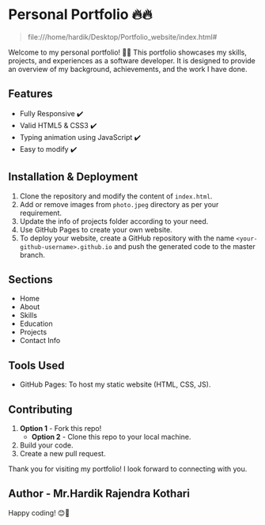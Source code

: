 # Personal Portfolio 🔥🔥
>file:///home/hardik/Desktop/Portfolio_website/index.html#

Welcome to my personal portfolio! 🎉🚀 This portfolio showcases my skills, projects, and experiences as a software developer. It is designed to provide an overview of my background, achievements, and the work I have done.

## Features

- Fully Responsive ✔️
- Valid HTML5 & CSS3 ✔️
- Typing animation using JavaScript ✔️
- Easy to modify ✔️

## Installation & Deployment

1. Clone the repository and modify the content of `index.html`.
2. Add or remove images from `photo.jpeg` directory as per your requirement.
3. Update the info of projects folder according to your need.
4. Use GitHub Pages to create your own website.
5. To deploy your website, create a GitHub repository with the name `<your-github-username>.github.io` and push the generated code to the master branch.

## Sections

- Home
- About
- Skills
- Education
- Projects
- Contact Info

## Tools Used

- GitHub Pages: To host my static website (HTML, CSS, JS).

## Contributing

1. **Option 1** - Fork this repo!
   - **Option 2** - Clone this repo to your local machine.
2. Build your code.
3. Create a new pull request.



Thank you for visiting my portfolio! I look forward to connecting with you.

## Author - Mr.Hardik Rajendra Kothari 
Happy coding! 😊🚀
